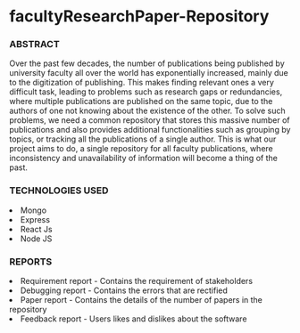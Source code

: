 # facultyResearchPaper-Repository

<h3>ABSTRACT</h3>
Over the past few decades, the number of publications being published by university faculty all over the world has exponentially increased, mainly due to the digitization of publishing. This makes finding relevant ones a very difficult task, leading to problems such as research gaps or redundancies, where multiple publications are published on the same topic, due to the authors of one not knowing about the existence of the other. To solve such problems, we need a common repository that stores this massive number of publications and also provides additional functionalities such as grouping by topics, or tracking all the publications of a single author. This is what our project aims to do, a single repository for all faculty publications, where inconsistency and unavailability of information will become a thing of the past.

<br>

<h3>TECHNOLOGIES USED</h3>
<li>Mongo
<li>Express
<li>React Js
<li>Node JS

<br>
  
<h3>REPORTS</h3>
<li>Requirement report - Contains the requirement of stakeholders 
<li>Debugging report - Contains the errors that are rectified
<li>Paper report - Contains the details of the number of papers in the repository
<li>Feedback report - Users likes and dislikes about the software
